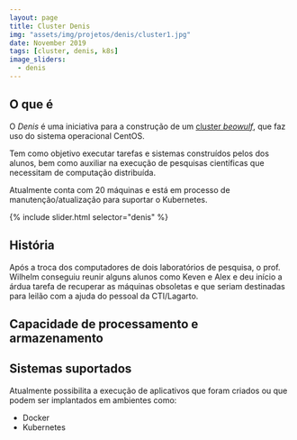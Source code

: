 ```yaml
---
layout: page
title: Cluster Denis
img: "assets/img/projetos/denis/cluster1.jpg"
date: November 2019
tags: [cluster, denis, k8s]
image_sliders:
  - denis
---
```


## O que é

O *Denis* é uma iniciativa para a construção de um [cluster *beowulf*](https://pt.wikipedia.org/wiki/Aglomerado_Beowulf), que faz uso do sistema operacional CentOS.

Tem como objetivo executar tarefas e sistemas construídos pelos dos alunos, bem como auxiliar na execução de pesquisas científicas que necessitam de computação distribuída.

Atualmente conta com 20 máquinas e está em processo de manutenção/atualização para suportar o Kubernetes. 


{% include slider.html selector="denis" %}

## História

Após a troca dos computadores de dois laboratórios de pesquisa, o prof. Wilhelm conseguiu reunir alguns alunos como Keven e Alex e deu início a árdua tarefa de recuperar as máquinas obsoletas e que seriam destinadas para leilão com a ajuda do pessoal da CTI/Lagarto.


## Capacidade de processamento e armazenamento

## Sistemas suportados

Atualmente possibilita a execução de aplicativos que foram criados ou que podem ser implantados em ambientes como:

- Docker
- Kubernetes 